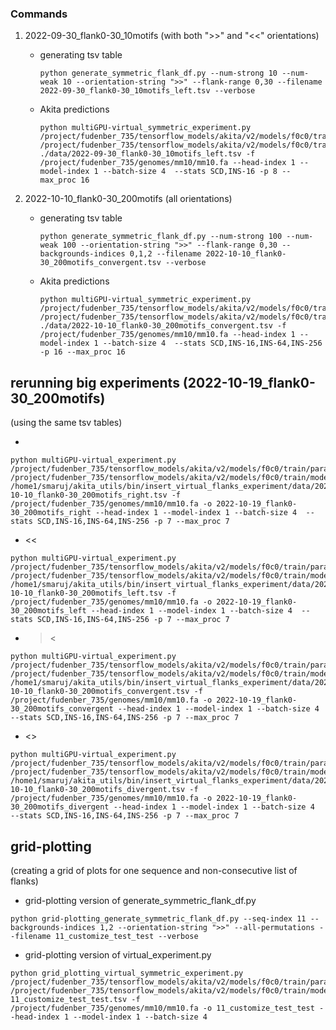 ### Commands
1. 2022-09-30_flank0-30_10motifs (with both ">>" and "<<" orientations)
    - generating tsv table
        ```
        python generate_symmetric_flank_df.py --num-strong 10 --num-weak 10 --orientation-string ">>" --flank-range 0,30 --filename 2022-09-30_flank0-30_10motifs_left.tsv --verbose
        ```
    - Akita predictions
        ```
        python multiGPU-virtual_symmetric_experiment.py /project/fudenber_735/tensorflow_models/akita/v2/models/f0c0/train/params.json /project/fudenber_735/tensorflow_models/akita/v2/models/f0c0/train/model1_best.h5 ./data/2022-09-30_flank0-30_10motifs_left.tsv -f /project/fudenber_735/genomes/mm10/mm10.fa --head-index 1 --model-index 1 --batch-size 4  --stats SCD,INS-16 -p 8 --max_proc 16
        ```

2. 2022-10-10_flank0-30_200motifs (all orientations)
    - generating tsv table
        ```
        python generate_symmetric_flank_df.py --num-strong 100 --num-weak 100 --orientation-string ">>" --flank-range 0,30 --backgrounds-indices 0,1,2 --filename 2022-10-10_flank0-30_200motifs_convergent.tsv --verbose
        ```
    - Akita predictions
        ```
        python multiGPU-virtual_symmetric_experiment.py /project/fudenber_735/tensorflow_models/akita/v2/models/f0c0/train/params.json /project/fudenber_735/tensorflow_models/akita/v2/models/f0c0/train/model1_best.h5 ./data/2022-10-10_flank0-30_200motifs_convergent.tsv -f /project/fudenber_735/genomes/mm10/mm10.fa --head-index 1 --model-index 1 --batch-size 4  --stats SCD,INS-16,INS-64,INS-256 -p 16 --max_proc 16
        ```



## rerunning big experiments (2022-10-19_flank0-30_200motifs)
(using the same tsv tables)

- >>
```
python multiGPU-virtual_experiment.py /project/fudenber_735/tensorflow_models/akita/v2/models/f0c0/train/params.json /project/fudenber_735/tensorflow_models/akita/v2/models/f0c0/train/model1_best.h5 /home1/smaruj/akita_utils/bin/insert_virtual_flanks_experiment/data/2022-10-10_flank0-30_200motifs_right.tsv -f /project/fudenber_735/genomes/mm10/mm10.fa -o 2022-10-19_flank0-30_200motifs_right --head-index 1 --model-index 1 --batch-size 4  --stats SCD,INS-16,INS-64,INS-256 -p 7 --max_proc 7
```
- <<
```
python multiGPU-virtual_experiment.py /project/fudenber_735/tensorflow_models/akita/v2/models/f0c0/train/params.json /project/fudenber_735/tensorflow_models/akita/v2/models/f0c0/train/model1_best.h5 /home1/smaruj/akita_utils/bin/insert_virtual_flanks_experiment/data/2022-10-10_flank0-30_200motifs_left.tsv -f /project/fudenber_735/genomes/mm10/mm10.fa -o 2022-10-19_flank0-30_200motifs_left --head-index 1 --model-index 1 --batch-size 4  --stats SCD,INS-16,INS-64,INS-256 -p 7 --max_proc 7
```
- ><
```
python multiGPU-virtual_experiment.py /project/fudenber_735/tensorflow_models/akita/v2/models/f0c0/train/params.json /project/fudenber_735/tensorflow_models/akita/v2/models/f0c0/train/model1_best.h5 /home1/smaruj/akita_utils/bin/insert_virtual_flanks_experiment/data/2022-10-10_flank0-30_200motifs_convergent.tsv -f /project/fudenber_735/genomes/mm10/mm10.fa -o 2022-10-19_flank0-30_200motifs_convergent --head-index 1 --model-index 1 --batch-size 4  --stats SCD,INS-16,INS-64,INS-256 -p 7 --max_proc 7
```
- <>
```
python multiGPU-virtual_experiment.py /project/fudenber_735/tensorflow_models/akita/v2/models/f0c0/train/params.json /project/fudenber_735/tensorflow_models/akita/v2/models/f0c0/train/model1_best.h5 /home1/smaruj/akita_utils/bin/insert_virtual_flanks_experiment/data/2022-10-10_flank0-30_200motifs_divergent.tsv -f /project/fudenber_735/genomes/mm10/mm10.fa -o 2022-10-19_flank0-30_200motifs_divergent --head-index 1 --model-index 1 --batch-size 4  --stats SCD,INS-16,INS-64,INS-256 -p 7 --max_proc 7
```

## grid-plotting
(creating a grid of plots for one sequence and non-consecutive list of flanks)

- grid-plotting version of generate_symmetric_flank_df.py
```
python grid-plotting_generate_symmetric_flank_df.py --seq-index 11 --backgrounds-indices 1,2 --orientation-string ">>" --all-permutations --filename 11_customize_test_test --verbose
```

- grid-plotting version of virtual_experiment.py
```
python grid_plotting_virtual_symmetric_experiment.py /project/fudenber_735/tensorflow_models/akita/v2/models/f0c0/train/params.json /project/fudenber_735/tensorflow_models/akita/v2/models/f0c0/train/model1_best.h5 11_customize_test_test.tsv -f /project/fudenber_735/genomes/mm10/mm10.fa -o 11_customize_test_test --head-index 1 --model-index 1 --batch-size 4
```